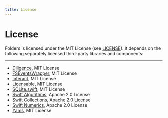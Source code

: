```yaml
---
title: License
---
```


# License

Folders is licensed under the MIT License (see [LICENSE](https://github.com/inseven/folders/blob/main/LICENSE)). It depends on the following separately licensed third-party libraries and components:

---

- [Diligence](https://github.com/inseven/diligence), MIT License
- [FSEventsWrapper](https://github.com/Frizlab/FSEventsWrapper), MIT License
- [Interact](https://github.com/inseven/interact), MIT License
- [Licensable](https://github.com/inseven/licensable), MIT License
- [SQLite.swift](https://github.com/stephencelis/SQLite.swift), MIT License
- [Swift Algorithms](https://github.com/apple/swift-algorithms), Apache 2.0 License
- [Swift Collections](https://github.com/apple/swift-collections), Apache 2.0 License
- [Swift Numerics](https://github.com/apple/swift-numerics), Apache 2.0 License
- [Yams](https://github.com/jpsim/Yams), MIT License
